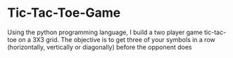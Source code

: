 # Tic-Tac-Toe-Game
Using the python programming language, I build a two player game tic-tac-toe on a 3X3 grid. The objective is to get three of your symbols in a row (horizontally, vertically or diagonally) before the opponent does

